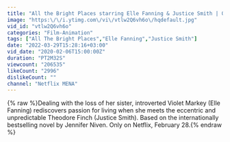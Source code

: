 ```yaml
---
title: "All the Bright Places starring Elle Fanning & Justice Smith | Official Trailer | Netflix"
image: "https:\/\/i.ytimg.com\/vi\/vtlw2Q6vh6o\/hqdefault.jpg"
vid_id: "vtlw2Q6vh6o"
categories: "Film-Animation"
tags: ["All The Bright Places","Elle Fanning","Justice Smith"]
date: "2022-03-29T15:28:16+03:00"
vid_date: "2020-02-06T15:00:00Z"
duration: "PT2M32S"
viewcount: "206535"
likeCount: "2996"
dislikeCount: ""
channel: "Netflix MENA"
---
```

{% raw %}Dealing with the loss of her sister, introverted Violet Markey (Elle Fanning) rediscovers passion for living when she meets the eccentric and unpredictable Theodore Finch (Justice Smith). Based on the internationally bestselling novel by Jennifer Niven. Only on Netflix, February 28.{% endraw %}
